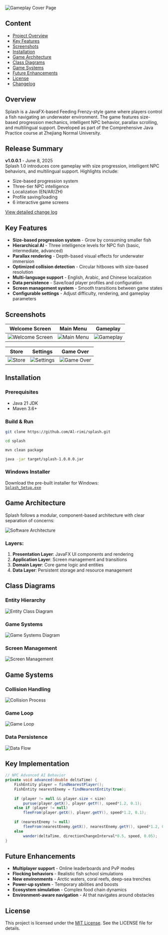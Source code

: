 ![Gameplay Cover Page](./resources/screenshots/GameplayCoverPage.png)

## Content
- [Project Overview](#project-overview)
- [Key Features](#key-features)
- [Screenshots](#screenshots)
- [Installation](#installation)
- [Game Architecture](#game-architecture)
- [Class Diagrams](#class-diagrams)
- [Game Systems](#game-systems)
- [Future Enhancements](#future-enhancements)
- [License](#license)
- [Changelog](CHANGELOG.md)

## Overview
Splash is a JavaFX-based Feeding Frenzy-style game where players control a fish navigating an underwater environment. The game features size-based progression mechanics, intelligent NPC behavior, parallax scrolling, and multilingual support. Developed as part of the Comprehensive Java Practice course at Zhejiang Normal University.

## Release Summary
**v1.0.0.1** - June 8, 2025  
Splash 1.0 introduces core gameplay with size progression, intelligent NPC behaviors, and multilingual support. Highlights include:

- Size-based progression system
- Three-tier NPC intelligence
- Localization (EN/AR/ZH)
- Profile saving/loading
- 6 interactive game screens

[View detailed change log](CHANGELOG.md)

## Key Features
- **Size-based progression system** - Grow by consuming smaller fish
- **Hierarchical AI** - Three intelligence levels for NPC fish (basic, intermediate, advanced)
- **Parallax rendering** - Depth-based visual effects for underwater immersion
- **Optimized collision detection** - Circular hitboxes with size-based resolution
- **Multi-language support** - English, Arabic, and Chinese localization
- **Data persistence** - Save/load player profiles and configuration
- **Screen management system** - Smooth transitions between game states
- **Configurable settings** - Adjust difficulty, rendering, and gameplay parameters

## Screenshots
| Welcome Screen | Main Menu | Gameplay |
|----------------|-----------|----------|
| ![Welcome Screen](./resources/screenshots/WelcomeScreen.png) | ![Main Menu](./resources/screenshots/MainMenuScreen.png) | ![Gameplay](./resources/screenshots/GameplayScreen.png) |

| Store | Settings | Game Over |
|-------|----------|-----------|
| ![Store](./resources/screenshots/StoreScreen.png) | ![Settings](./resources/screenshots/SettingsScreen.png) | ![Game Over](./resources/screenshots/DeathScreen.png) |

## Installation
### Prerequisites
- Java 21 JDK
- Maven 3.6+

### Build & Run
```bash
git clone https://github.com/Al-rimi/splash.git

cd splash

mvn clean package

java -jar target/splash-1.0.0.0.jar
```

### Windows Installer
Download the pre-built installer for Windows:  
[`Splash_Setup.exe`](https://github.com/Al-rimi/splash/releases)

## Game Architecture
Splash follows a modular, component-based architecture with clear separation of concerns:

![Software Architecture](./resources/diagrams/SoftwareArchitecture.png)

### Layers:
1. **Presentation Layer**: JavaFX UI components and rendering
2. **Application Layer**: Screen management and transitions
3. **Domain Layer**: Core game logic and entities
4. **Data Layer**: Persistent storage and resource management

## Class Diagrams
### Entity Hierarchy
![Entity Class Diagram](./resources/diagrams/EntityClassDiagram.png)

### Game Systems
![Game Systems Diagram](./resources/diagrams/GameSystemsClassDiagram.png)

### Screen Management
![Screen Management](./resources/diagrams/ScreenManagementClassDiagram.png)

## Game Systems
### Collision Handling
![Collision Process](./resources/diagrams/CollisionHandlingActivityDiagram.png)

### Game Loop
![Game Loop](./resources/diagrams/GameLoopSequenceDiagram.png)

### Data Persistence
![Data Flow](./resources/diagrams/GameDataPersistence.png)

## Key Implementation
```java
// NPC Advanced AI Behavior
private void advanced(double deltaTime) {
    FishEntity player = findNearestPlayer();
    FishEntity nearestEnemy = findNearestEntity(true);
    
    if (player != null && player.size < size) 
        pursue(player.getX(), player.getY(), speed*1.2, 0.1);
    else if (player != null) 
        fleeFrom(player.getX(), player.getY(), speed*1.2, 0.1);
    
    if (nearestEnemy != null) 
        fleeFrom(nearestEnemy.getX(), nearestEnemy.getY(), speed*1.2, 0.1);
    else 
        wander(deltaTime, directionChangeInterval*0.5, speed, 0.05);
}
```

## Future Enhancements
- **Multiplayer support** - Online leaderboards and PvP modes
- **Flocking behaviors** - Realistic fish school simulations
- **New environments** - Arctic waters, coral reefs, deep-sea trenches
- **Power-up system** - Temporary abilities and boosts
- **Ecosystem simulation** - Complex food chain dynamics
- **Environment-aware navigation** - AI that navigates around obstacles

## License
This project is licensed under the [MIT License](LICENSE). See the LICENSE file for details.